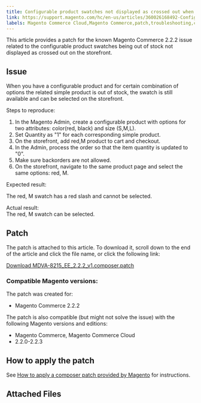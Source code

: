 ```yaml
---
title: Configurable product swatches not displayed as crossed out when out of stock 
link: https://support.magento.com/hc/en-us/articles/360026168492-Configurable-product-swatches-not-displayed-as-crossed-out-when-out-of-stock-
labels: Magento Commerce Cloud,Magento Commerce,patch,troubleshooting,configurable,known issues,2.2.2
---
```


<p>This article provides a patch for the known Magento Commerce 2.2.2 issue related to the configurable product swatches being out of stock not displayed as crossed out on the storefront.</p>
<h2>Issue</h2>
<p>When you have a configurable product and for certain combination of options the related simple product is out of stock, the swatch is still available and can be selected on the storefront.</p>
<p>Steps to reproduce:</p>
<ol>
<li>In the Magento Admin, create a configurable product with options for two attributes: color(red, black) and size (S,M,L).</li>
<li>Set Quantity as "1" for each corresponding simple product.</li>
<li>On the storefront, add red,M product to cart and checkout.</li>
<li>In the Admin, process the order so that the item quantity is updated to "0".</li>
<li>Make sure backorders are not allowed.</li>
<li>On the storefront, navigate to the same product page and select the same options: red, M.</li>
</ol>
<p>Expected result:</p>
<p>The red, M swatch has a red slash and cannot be selected.</p>
<p>Actual result:<br/>The red, M swatch can be selected.</p>
<h2>Patch</h2>
<p>The patch is attached to this article. To download it, scroll down to the end of the article and click the file name, or click the following link:</p>
<p><a href="https://support.magento.com/hc/article_attachments/360025640692/MDVA-8215_EE_2.2.2_v1.composer.patch">Download MDVA-8215_EE_2.2.2_v1.composer.patch</a></p>
<h3>Compatible Magento versions:</h3>
<p>The patch was created for:</p>
<ul>
<li>Magento Commerce 2.2.2</li>
</ul>
<p>The patch is also compatible (but might not solve the issue) with the following Magento versions and editions:</p>
<ul>
<li>Magento Commerce, Magento Commerce Cloud</li>
<li>2.2.0-2.2.3</li>
</ul>
<h2>How to apply the patch</h2>
<p>See <a href="https://support.magento.com/hc/en-us/articles/360028367731">How to apply a composer patch provided by Magento</a> for instructions.</p>
<h2>Attached Files</h2>